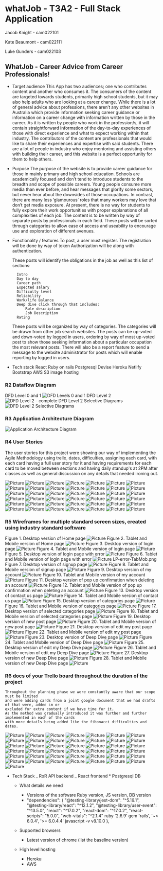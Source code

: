 # whatJob - T3A2 - Full Stack Application

Jacob Knight - cam022101

Kate Beaumont - cam022111

Luke Gunders - cam022103

## WhatJob - Career Advice from Career Professionals!

- Target audience
This App has two audiences; one who contributes content and another who consumes it.
The consumers of the content are targeted towards students, primarily high school students, but it may also help adults who are looking at a career change. While there is a lot of general advice about professions, there aren’t any other websites in Australia which provide information seeking career guidance or information on a career change with information written by those in the career. As it is written by people who work in the profession/s, it will contain straightforward information of the day-to-day experiences of those with direct experience and what to expect working within that industry.
The contributors of the content are professionals that would like to share their experiences and expertise with said students. There are a lot of people in industry who enjoy mentoring and assisting others with building their career, and this website is a perfect opportunity for them to help others.


- Purpose
  The purpose of the website is to provide career guidance for those in mainly primary and high school education. Schools are academically focused and don’t tend to introduce students to the breadth and scope of possible careers. Young people consume more media than ever before, and hear messages that glorify some sectors, but never hear about the downsides of those occupations. In contrast, there are many less ‘glamourous’ roles that many workers may love that don’t get media exposure. At present, there is no way for students to fully explore their work opportunities with proper explanations of all  complexities of each job.
  The content is to be written by way of separate posts by professionals in each field. These posts will be sorted through categories to allow ease of access and useability to encourage use and exploration of different avenues.


- Functionality / features
  To post, a user must register. The registration will be done by way of token Authorization will be along with authentication.

  These posts will identify the obligations in the job as well as this list of sections:

        Intro
        Day to day
        Career path
        Expected salary
        Difficulty level
        Reliability
        Work/life Balance
        Deep dive click through that includes:
            Role description
            Job Description
        Rating


  These posts will be organized by way of categories. The categories will be drawn from other job search websites.
  The posts can be up-voted and down-voted by logged in users, ordering by way of most up-voted post to show those seeking information about a particular occupation the most relevant posts.
  There will also be a report feature to send a message to the website administrator for posts which will enable reporting by logged in users.

- Tech stack
  React
  Ruby on rails
  Postgresql
  Devise
  Heroku
  Netlify
  Bootstrap
  AWS S3 image hosting

### R2 Dataflow Diagram

DFD Level 0 and 1
![DFD Levels 0 and 1](./docs/DFD-level0-1.png)
DFD Level 2
![DFD Level 2 - complete](./docs/DFD-level2.png)
DFD Level 2 Selective Diagrams
![DFD Level 2 Selective Diagrams](./docs/DFD-level2-select.png)

### R3 Application Architecture Diagram

![Application Architecture Diagram](./docs/ApplicationArchitectureDiagram.png)

### R4 User Stories

The user stories for this project were showing our way of implementing the Agile
Methodology using trello, dates, difficulties, assigning each card, with each card
having a full user story for it and having requirements for each card to be moved between 
sections and having daily standup's at 2PM after classes as well as general discussion on any
details that needed ironing out.

![Picture](./docs/1.JPG)
![Picture](./docs/2.JPG)
![Picture](./docs/3.JPG)
![Picture](./docs/4.JPG)
![Picture](./docs/5.JPG)
![Picture](./docs/6.JPG)
![Picture](./docs/7.JPG)
![Picture](./docs/8.JPG)
![Picture](./docs/9.JPG)
![Picture](./docs/10.JPG)
![Picture](./docs/11.JPG)
![Picture](./docs/12.JPG)
![Picture](./docs/13.JPG)
![Picture](./docs/14.JPG)
![Picture](./docs/15.JPG)
![Picture](./docs/16.JPG)
![Picture](./docs/17.JPG)
![Picture](./docs/18.JPG)
![Picture](./docs/19.JPG)
![Picture](./docs/21.JPG)
![Picture](./docs/22.JPG)
![Picture](./docs/23.JPG)
![Picture](./docs/24.JPG)
![Picture](./docs/25.JPG)
![Picture](./docs/26.JPG)
![Picture](./docs/27.JPG)
![Picture](./docs/28.JPG)
![Picture](./docs/29.JPG)
![Picture](./docs/30.JPG)
![Picture](./docs/31.JPG)
![Picture](./docs/32.JPG)
![Picture](./docs/32.JPG)
![Picture](./docs/33.JPG)
![Picture](./docs/34.JPG)
![Picture](./docs/35.JPG)
![Picture](./docs/36.JPG)
![Picture](./docs/37.JPG)
![Picture](./docs/38.JPG)
![Picture](./docs/39.JPG)
![Picture](./docs/40.JPG)
![Picture](./docs/41.JPG)
![Picture](./docs/MVP_list.JPG)

### R5 Wireframes for multiple standard screen sizes, created using industry standard software

Figure 1. Desktop version of Home page
![Picture](./docs/wireframes/HP.png)
Figure 2. Tablet and Mobile version of Home page
![Picture](./docs/wireframes/HP-Tab_Mob.png)
Figure 3. Desktop version of login page
![Picture](./docs/wireframes/Login.png)
Figure 4. Tablet and Mobile version of login page
![Picture](./docs/wireframes/Login_Tab-Mob.png)
Figure 5. Desktop version of login page with error
![Picture](./docs/wireframes/LP-error.png)
Figure 6. Tablet and Mobile version of login page with error
![Picture](./docs/wireframes/LP-error-TabMob.png)
LP-error-TabMob.png
Figure 7. Desktop version of signup page
![Picture](./docs/wireframes/Signup.png)
Figure 8. Tablet and Mobile version of signup page
![Picture](./docs/wireframes/Signup-Tab-Mob.png)
Figure 9. Desktop version of my account
![Picture](./docs/wireframes/Myaccount.png)
Figure 10. Tablet and Mobile version of my account
![Picture](./docs/wireframes/Myaccount_Tab-Mob.png)
Figure 11. Desktop version of pop up confirmation when deleting an account
![Picture](./docs/wireframes/Deletepopup.png)
Figure 12. Tablet and Mobile version of pop up confirmation when deleting an account
![Picture](./docs/wireframes/Deletepopup_Tab-Mob.png)
Figure 13. Desktop version of contact us page
![Picture](./docs/wireframes/Contactus.png)
Figure 14. Tablet and Mobile version of contact us page
![Picture](./docs/wireframes/Contactus_Tab-Mob.png)
Figure 15. Desktop version of categories page
![Picture](./docs/wireframes/Categories_page.png)
Figure 16. Tablet and Mobile version of categories page
![Picture](./docs/wireframes/Categories_Tab-Mob.png)
Figure 17. Desktop version of selected categories page
![Picture](./docs/wireframes/Selected_category.png)
Figure 18. Tablet and Mobile version of selected categories page
![Picture](./docs/wireframes/Selected_category_Tab-Mob.png)
Figure 19. Desktop version of new post page
![Picture](./docs/wireframes/NewPost.png)
Figure 20. Tablet and Mobile version of new post page
![Picture](./docs/wireframes/NewPost_Tab-Mob.png)
Figure 21. Desktop version of edit my post page
![Picture](./docs/wireframes/EditMyPost.png)
Figure 22. Tablet and Mobile version of edit my post page
![Picture](./docs/wireframes/EditMyPost_Tab-Mob.png)
Figure 23. Desktop version of Deep Dive page
![Picture](./docs/wireframes/DeepDive.png)
Figure 24. Tablet and Mobile version of Deep Dive page
![Picture](./docs/wireframes/DeepDive_Tab-Mob.png)
Figure 25. Desktop version of edit my Deep Dive page
![Picture](./docs/wireframes/EditDeepDive.png)
Figure 26. Tablet and Mobile version of edit my Deep Dive page
![Picture](./docs/wireframes/EditDeepDive_Tab-Mob.png)
Figure 27. Desktop version of new Deep Dive page
![Picture](./docs/wireframes/NewDeepDive.png)
Figure 28. Tablet and Mobile version of new Deep Dive page
![Picture](./docs/wireframes/NewDeepDive_Tab-Mob.png)

### R6 docs of your Trello board throughout the duration of the project

    Throughout the planning phase we were constantly aware that our scope must be limited
    and were adding cards from a joint google document that we had drafts of that were, added in or
    excluded for extra content if we have time for it.
    As the method was gradually introduced it was further and further implemented in each of the cards 
    with more details being added like the fibonacci difficulties and dates.

![Picture](./docs/1.JPG)
![Picture](./docs/2.JPG)
![Picture](./docs/3.JPG)
![Picture](./docs/4.JPG)
![Picture](./docs/5.JPG)
![Picture](./docs/6.JPG)
![Picture](./docs/7.JPG)
![Picture](./docs/8.JPG)
![Picture](./docs/9.JPG)
![Picture](./docs/10.JPG)
![Picture](./docs/11.JPG)
![Picture](./docs/12.JPG)
![Picture](./docs/13.JPG)
![Picture](./docs/14.JPG)
![Picture](./docs/15.JPG)
![Picture](./docs/16.JPG)
![Picture](./docs/17.JPG)
![Picture](./docs/18.JPG)
![Picture](./docs/19.JPG)
![Picture](./docs/20.JPG)
![Picture](./docs/21.JPG)
![Picture](./docs/22.JPG)
![Picture](./docs/23.JPG)
![Picture](./docs/24.JPG)
![Picture](./docs/25.JPG)
![Picture](./docs/26.JPG)
![Picture](./docs/27.JPG)
![Picture](./docs/28.JPG)
![Picture](./docs/29.JPG)
![Picture](./docs/30.JPG)
![Picture](./docs/31.JPG)
![Picture](./docs/32.JPG)
![Picture](./docs/32.JPG)
![Picture](./docs/33.JPG)
![Picture](./docs/34.JPG)
![Picture](./docs/35.JPG)
![Picture](./docs/36.JPG)
![Picture](./docs/37.JPG)
![Picture](./docs/38.JPG)
![Picture](./docs/39.JPG)
![Picture](./docs/40.JPG)
![Picture](./docs/41.JPG)
![Picture](./docs/MVP_list.JPG)

- Tech Stack
  _ RoR API backend
  _ React frontend \* Postgresql DB

  - What details we need

    - Versions of the software Ruby version, JS version, DB version
    - "dependencies": {
      "@testing-library/jest-dom": "^5.16.1",
      "@testing-library/react": "^12.1.2",
      "@testing-library/user-event": "^13.5.0",
      "react": "^17.0.2",
      "react-dom": "^17.0.2",
      "react-scripts": "5.0.0",
      "web-vitals": "^2.1.4"
      ruby '2.6.9'
      gem 'rails', '~> 6.0.4', '>= 6.0.4.4'
      javascript -v v8.10.0
      },

  - Supported browsers
    - Latest version of chrome (list the baseline version)
  - High level hosting
    - Heroku
    - AWS
